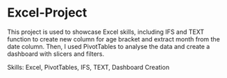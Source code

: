 # Excel-Project
This project is used to showcase Excel skills, including IFS and TEXT function to create new column for age bracket and extract month from the date column. Then, I used PivotTables to analyse the data and create a dashboard with slicers and filters.

Skills: Excel, PivotTables, IFS, TEXT, Dashboard Creation
